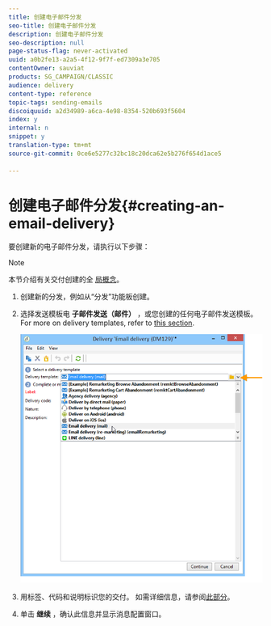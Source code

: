 ```yaml
---
title: 创建电子邮件分发
seo-title: 创建电子邮件分发
description: 创建电子邮件分发
seo-description: null
page-status-flag: never-activated
uuid: a0b2fe13-a2a5-4f12-9f7f-ed7309a3e705
contentOwner: sauviat
products: SG_CAMPAIGN/CLASSIC
audience: delivery
content-type: reference
topic-tags: sending-emails
discoiquuid: a2d34989-a6ca-4e98-8354-520b693f5604
index: y
internal: n
snippet: y
translation-type: tm+mt
source-git-commit: 0ce6e5277c32bc18c20dca62e5b276f654d1ace5

---
```



# 创建电子邮件分发{#creating-an-email-delivery}

要创建新的电子邮件分发，请执行以下步骤：

>[!NOTE]
>
>本节介绍有关交付创建的全 [局概念](../../delivery/using/steps-about-delivery-creation-steps.md)。

1. 创建新的分发，例如从“分发”功能板创建。
1. 选择发送模板电 **子邮件发送（邮件）** ，或您创建的任何电子邮件发送模板。 For more on delivery templates, refer to [this section](../../delivery/using/about-templates.md).

   ![](assets/s_ncs_user_wizard_email01_1.png)

1. 用标签、代码和说明标识您的交付。 如需详细信息，请参阅[此部分](../../delivery/using/steps-create-and-identify-the-delivery.md#identifying-the-delivery)。
1. 单击 **继续** ，确认此信息并显示消息配置窗口。
